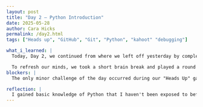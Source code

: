 ```yaml
---
layout: post
title: "Day 2 – Python Introduction"
date: 2025-05-28
author: Cara Hicks
permalink: /day2.html
tags: ["Heads up", "GitHub", "Git", "Python", "kahoot" "debugging"]

what_i_learned: |
  Today, Day 2, we continued from where we left off yesterday by completing the code for our daily blog post. We finalized the home page by adding our pictures as a finishing touch. Additionally, we began working on the "About Me" section on GitHub to further personalize our profiles. After a short lunch break, we were divided into two groups based on the results of our placement test. I was assigned to Group 1, which is the beginner group. In our session, we explored key programming concepts including integers, floats, strings, and functions. We played kahoot between parts to acknowledge our understanding n said topics. 

  To refresh our minds, we took a short brain break and played a round of "Heads Up." We wrapped up the day by writing and submitting our blog post for Day 2.
blockers: |
  The only minor challenge of the day occurred during our "Heads Up" game, when it was my turn to guess and I wasn’t able to figure out the word in time.

reflection: |
  I gained basic knowledge of Python that I haven't been exposed to before and was surprised by how quickly I was able to get the concepts. I particularly enjoyed debugging my code, as it allowed me to identify and resolve issues on my own. I’ve already noticed growth in both my skills and confidence, especially after finalizing my home page, starting the "About Me" section, and learning how to create and manage my daily blog posts.
---
```

